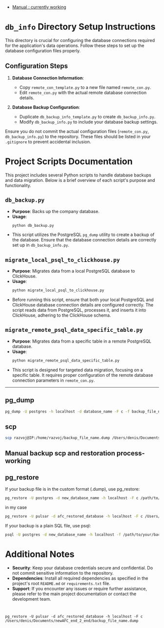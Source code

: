 
- [Manual : currently working](#Manual-backup-scp-and-restoration-process-working )



# `db_info` Directory Setup Instructions

This directory is crucial for configuring the database connections required for the application's data operations. Follow these steps to set up the database configuration files properly.

## Configuration Steps

1. **Database Connection Information**:
   - Copy `remote_con_template.py` to a new file named `remote_con.py`.
   - Edit `remote_con.py` with the actual remote database connection details.

2. **Database Backup Configuration**:
   - Duplicate `db_backup_info_template.py` to create `db_backup_info.py`.
   - Modify `db_backup_info.py` to include your database backup settings.

Ensure you do not commit the actual configuration files (`remote_con.py`, `db_backup_info.py`) to the repository. These files should be listed in your `.gitignore` to prevent accidental inclusion.

# Project Scripts Documentation

This project includes several Python scripts to handle database backups and data migration. Below is a brief overview of each script's purpose and functionality.

## `db_backup.py`

- **Purpose**: Backs up the company database.
- **Usage**:
  ```bash
  python db_backup.py
  ```
- This script utilizes the PostgreSQL `pg_dump` utility to create a backup of the database. Ensure that the database connection details are correctly set up in `db_backup_info.py`.

## `migrate_local_psql_to_clickhouse.py`

- **Purpose**: Migrates data from a local PostgreSQL database to ClickHouse.
- **Usage**:
  ```bash
  python migrate_local_psql_to_clickhouse.py
  ```
- Before running this script, ensure that both your local PostgreSQL and ClickHouse database connection details are configured correctly. The script reads data from PostgreSQL, processes it, and inserts it into ClickHouse, adhering to the ClickHouse schema.

## `migrate_remote_psql_data_specific_table.py`

- **Purpose**: Migrates data from a specific table in a remote PostgreSQL database.
- **Usage**:
  ```bash
  python migrate_remote_psql_data_specific_table.py
  ```
- This script is designed for targeted data migration, focusing on a specific table. It requires proper configuration of the remote database connection parameters in `remote_con.py`.

---
## pg_dump 

  ```bash
pg_dump -U postgres -h localhost -d database_name -F c -f backup_file_name.dump
  ```

## scp
  ```bash
scp razvoj@IP:/home/razvoj/backup_file_name.dump /Users/denis/Documents/newAFC_end_2_end
  ```

## Manual backup scp and restoration process-working 

## pg_restore ##

If your backup file is in the custom format (.dump), use pg_restore:

  ```bash
pg_restore -U postgres -d new_database_name -h localhost -F c /path/to/your/backup_file_name.dump
  ```
in my case 
  ```bash
pg_restore -U pulsar -d afc_restored_database -h localhost -F c /Users/denis/Documents/newAFC_end_2_end/backup_file_name.dump
  ```

If your backup is a plain SQL file, use psql:

  ```bash
  psql -U postgres -d new_database_name -h localhost -f /path/to/your/backup_file_name.sql
  ```

# Additional Notes

- **Security**: Keep your database credentials secure and confidential. Do not commit sensitive information to the repository.
- **Dependencies**: Install all required dependencies as specified in the project's root `README.md` or `requirements.txt` file.
- **Support**: If you encounter any issues or require further assistance, please refer to the main project documentation or contact the development team.
```


pg_restore -U pulsar -d afc_restored_database -h localhost -F c /Users/denis/Documents/newAFC_end_2_end/backup_file_name.dump

